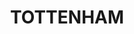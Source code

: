 ---
lastmod: '2025-04-06T06:05:20+00:00'
latitude: -32.269414
layout: suburb
longitude: 147.260419
postcode: '2873'
state: NSW
title: TOTTENHAM
url: /nsw/tottenham/
---